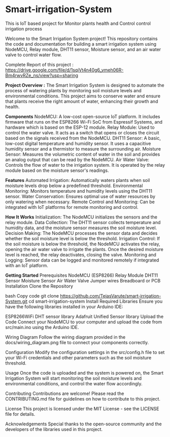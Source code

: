 # Smart-irrigation-System
This is IoT based project for Monitor plants health and Control control irrigation process 

Welcome to the Smart Irrigation System project! This repository contains the code and documentation for building a smart irrigation system using NodeMCU, Relay module, DHT11 sensor, Moisture sensor, and an air water valve to control water flow.

Complete Report of this project : https://drive.google.com/file/d/1sqiVt4n40g6_vmeh06R-Bm4rwvRZe_ns/view?usp=sharing

**Project Overview :**
The Smart Irrigation System is designed to automate the process of watering plants by monitoring soil moisture levels and environmental conditions. This project aims to conserve water and ensure that plants receive the right amount of water, enhancing their growth and health.

**Components**
NodeMCU: A low-cost open-source IoT platform. It includes firmware that runs on the ESP8266 Wi-Fi SoC from Espressif Systems, and hardware which is based on the ESP-12 module.
Relay Module: Used to control the water valve. It acts as a switch that opens or closes the circuit based on the signals received from the NodeMCU.
DHT11 Sensor: A basic, low-cost digital temperature and humidity sensor. It uses a capacitive humidity sensor and a thermistor to measure the surrounding air.
Moisture Sensor: Measures the volumetric content of water in the soil and provides an analog output that can be read by the NodeMCU.
Air Water Valve: Controls the flow of water to the irrigation system. It is operated by the relay module based on the moisture sensor's readings.

**Features**
Automated Irrigation: Automatically waters plants when soil moisture levels drop below a predefined threshold.
Environmental Monitoring: Monitors temperature and humidity levels using the DHT11 sensor.
Water Conservation: Ensures optimal use of water resources by only watering when necessary.
Remote Control and Monitoring: Can be integrated with IoT platforms for remote monitoring and control.

**How It Works**
Initialization: The NodeMCU initializes the sensors and the relay module.
Data Collection: The DHT11 sensor collects temperature and humidity data, and the moisture sensor measures the soil moisture level.
Decision Making: The NodeMCU processes the sensor data and decides whether the soil moisture level is below the threshold.
Irrigation Control: If the soil moisture is below the threshold, the NodeMCU activates the relay, opening the air water valve to irrigate the plants. Once the desired moisture level is reached, the relay deactivates, closing the valve.
Monitoring and Logging: Sensor data can be logged and monitored remotely if integrated with an IoT platform.

**Getting Started**
Prerequisites
NodeMCU (ESP8266)
Relay Module
DHT11 Sensor
Moisture Sensor
Air Water Valve
Jumper wires
Breadboard or PCB
Installation
Clone the Repository

bash
Copy code
git clone https://github.com/TejasVarute/smart-irrigation-System.git
cd smart-irrigation-system
Install Required Libraries
Ensure you have the following libraries installed in your Arduino IDE:

ESP8266WiFi
DHT sensor library
Adafruit Unified Sensor library
Upload the Code
Connect your NodeMCU to your computer and upload the code from src/main.ino using the Arduino IDE.

Wiring Diagram
Follow the wiring diagram provided in the docs/wiring_diagram.png file to connect your components correctly.

Configuration
Modify the configuration settings in the src/config.h file to set your Wi-Fi credentials and other parameters such as the soil moisture threshold.

Usage
Once the code is uploaded and the system is powered on, the Smart Irrigation System will start monitoring the soil moisture levels and environmental conditions, and control the water flow accordingly.

Contributing
Contributions are welcome! Please read the CONTRIBUTING.md file for guidelines on how to contribute to this project.

License
This project is licensed under the MIT License - see the LICENSE file for details.

Acknowledgements
Special thanks to the open-source community and the developers of the libraries used in this project.
